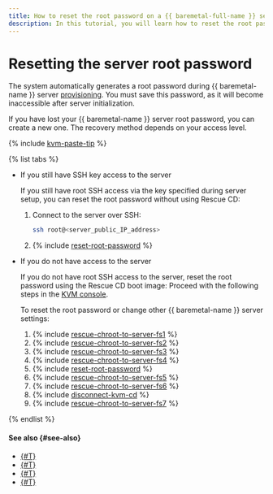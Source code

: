 ```yaml
---
title: How to reset the root password on a {{ baremetal-full-name }} server
description: In this tutorial, you will learn how to reset the root password on a {{ baremetal-name }} server using the Rescue CD boot image.
---
```


# Resetting the server root password

The system automatically generates a root password during {{ baremetal-name }} server [provisioning](./server-lease.md). You must save this password, as it will become inaccessible after server initialization.

If you have lost your {{ baremetal-name }} server root password, you can create a new one. The recovery method depends on your access level.

{% include [kvm-paste-tip](../../../_includes/baremetal/kvm-paste-tip.md) %}

{% list tabs %}

- If you still have SSH key access to the server

  If you still have root SSH access via the key specified during server setup, you can reset the root password without using Rescue CD:

  1. Connect to the server over SSH:

      ```bash
      ssh root@<server_public_IP_address>
      ```
  1. {% include [reset-root-password](../../../_includes/baremetal/instruction-steps/reset-root-password.md) %}

- If you do not have access to the server

  If you do not have root SSH access to the server, reset the root password using the Rescue CD boot image: Proceed with the following steps in the [KVM console](./server-kvm.md).

  To reset the root password or change other {{ baremetal-name }} server settings:

  1. {% include [rescue-chroot-to-server-fs1](../../../_includes/baremetal/instruction-steps/rescue-chroot-to-server-fs1.md) %}
  1. {% include [rescue-chroot-to-server-fs2](../../../_includes/baremetal/instruction-steps/rescue-chroot-to-server-fs2.md) %}
  1. {% include [rescue-chroot-to-server-fs3](../../../_includes/baremetal/instruction-steps/rescue-chroot-to-server-fs3.md) %}
  1. {% include [rescue-chroot-to-server-fs4](../../../_includes/baremetal/instruction-steps/rescue-chroot-to-server-fs4.md) %}
  1. {% include [reset-root-password](../../../_includes/baremetal/instruction-steps/reset-root-password.md) %}
  1. {% include [rescue-chroot-to-server-fs5](../../../_includes/baremetal/instruction-steps/rescue-chroot-to-server-fs5.md) %}
  1. {% include [rescue-chroot-to-server-fs6](../../../_includes/baremetal/instruction-steps/rescue-chroot-to-server-fs6.md) %}
  1. {% include [disconnect-kvm-cd](../../../_includes/baremetal/disconnect-kvm-cd.md) %}
  1. {% include [rescue-chroot-to-server-fs7](../../../_includes/baremetal/instruction-steps/rescue-chroot-to-server-fs7.md) %}

{% endlist %}

#### See also {#see-also}

* [{#T}](./rescue-boot.md)
* [{#T}](./add-new-ssh-key.md)
* [{#T}](./restore-grub.md)
* [{#T}](./switch-raid-member.md)